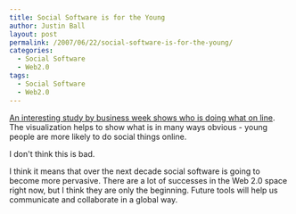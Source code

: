 ```yaml
---
title: Social Software is for the Young
author: Justin Ball
layout: post
permalink: /2007/06/22/social-software-is-for-the-young/
categories:
  - Social Software
  - Web2.0
tags:
  - Social Software
  - Web2.0
---
```


[An interesting study by business week shows who is doing what on line][1]. The visualization helps to show what is in many ways obvious - young people are more likely to do social things online.

 [1]: http://www.businessweek.com/magazine/content/07_24/b4038405.htm

I don't think this is bad.

I think it means that over the next decade social software is going to become more pervasive. There are a lot of successes in the Web 2.0 space right now, but I think they are only the beginning. Future tools will help us communicate and collaborate in a global way.